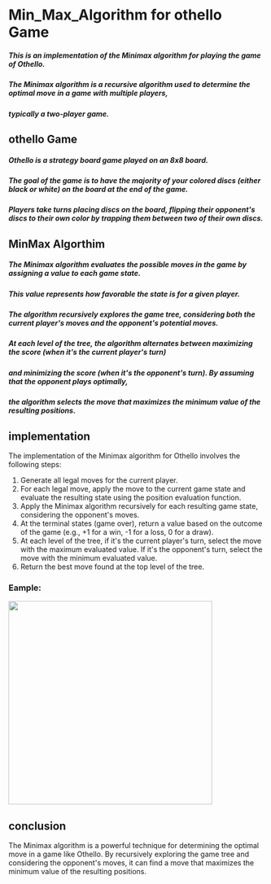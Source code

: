 # Min_Max_Algorithm for othello Game
##### This is an implementation of the Minimax algorithm for playing the game of Othello.
##### The Minimax algorithm is a recursive algorithm used to determine the optimal move in a game with multiple players, 
##### typically a two-player game.
## othello Game
##### Othello is a strategy board game played on an 8x8 board.
##### The goal of the game is to have the majority of your colored discs (either black or white) on the board at the end of the game.
##### Players take turns placing discs on the board, flipping their opponent's discs to their own color by trapping them between two of their own discs.
## MinMax Algorthim 
##### The Minimax algorithm evaluates the possible moves in the game by assigning a value to each game state. 
##### This value represents how favorable the state is for a given player. 
##### The algorithm recursively explores the game tree, considering both the current player's moves and the opponent's potential moves.
##### At each level of the tree, the algorithm alternates between maximizing the score (when it's the current player's turn) 
##### and minimizing the score (when it's the opponent's turn). By assuming that the opponent plays optimally, 
##### the algorithm selects the move that maximizes the minimum value of the resulting positions.
## implementation 
The implementation of the Minimax algorithm for Othello involves the following steps:

1) Generate all legal moves for the current player.
2) For each legal move, apply the move to the current game state and evaluate the resulting state using the position evaluation function.
3) Apply the Minimax algorithm recursively for each resulting game state, considering the opponent's moves.
4) At the terminal states (game over), return a value based on the outcome of the game (e.g., +1 for a win, -1 for a loss, 0 for a draw).
5) At each level of the tree, if it's the current player's turn, select the move with the maximum evaluated value. If it's the opponent's turn, select the move with the minimum evaluated value.
6) Return the best move found at the top level of the tree.
### Eample:
<img src="https://upload.wikimedia.org/wikipedia/commons/thumb/6/6f/Minimax.svg/1280px-Minimax.svg.png" width="400"/>

## conclusion 
The Minimax algorithm is a powerful technique for determining the optimal move in a game like Othello. By recursively exploring the game tree and considering the opponent's moves, it can find a move that maximizes the minimum value of the resulting positions.

 
